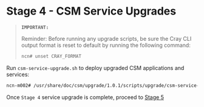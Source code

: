 # Stage 4 - CSM Service Upgrades

>**`IMPORTANT:`**
> 
> Reminder: Before running any upgrade scripts, be sure the Cray CLI output format is reset to default by running the following command:
>
>```bash
> ncn# unset CRAY_FORMAT
>```

Run `csm-service-upgrade.sh` to deploy upgraded CSM applications and services:

```bash
ncn-m002# /usr/share/doc/csm/upgrade/1.0.1/scripts/upgrade/csm-service-upgrade.sh
```

Once `Stage 4` service upgrade is complete, proceed to [Stage 5](Stage_5.md)